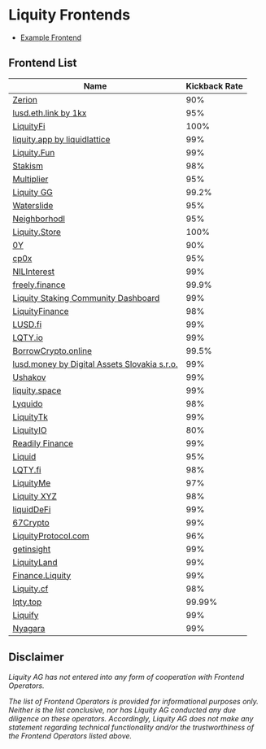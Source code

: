 # Liquity Frontends
- [Example Frontend](frontends/example.md)

## Frontend List
| Name | Kickback Rate | 
| ---- | ------------- | 
| [Zerion](frontends/zerion.md) | 90% | 
| [lusd.eth.link by 1kx](frontends/lusd.eth.link.md) | 95% | 
| [LiquityFi](frontends/liquityfi.md) | 100% | 
| [liquity.app by liquidlattice](frontends/liquityapp.md) | 99% | 
| [Liquity.Fun](frontends/liquity_fun.md) | 99% | 
| [Stakism](frontends/liquity.stakism.io.md) | 98% | 
| [Multiplier](frontends/multuplier.md) | 95% | 
| [Liquity GG](frontends/liquitygg.md) | 99.2% | 
| [Waterslide](frontends/waterslide.md) | 95% | 
| [Neighborhodl](frontends/neighborhodl.md) | 95% | 
| [Liquity.Store](frontends/liquity_store.md) | 100% | 
| [0Y](frontends/0Y.md)  | 90% | 
| [cp0x](frontends/cp0x.md) | 95% | 
| [NILInterest](frontends/nilinterest.com.md) | 99% | 
| [freely.finance](frontends/freely_finance.md) | 99.9% | 
| [Liquity Staking Community Dashboard](frontends/liquitystaking.md) | 99% | 
| [LiquityFinance](frontends/liquityfinance.md) | 98% | 
| [LUSD.fi](lusd_fi.md) | 99% | 
| [LQTY.io](frontends/lqtyio.md) | 99% | 
| [BorrowCrypto.online](frontends/borrowcrypto.md) | 99.5% | 
| [lusd.money by Digital Assets Slovakia s.r.o.](lusd.money.md) | 99% | 
| [Ushakov](frontends/ushakov.md) | 99% | 
| [liquity.space](frontends/liquity.space.md) | 99% | 
| [Lyquido](frontends/lyquido.md) | 98% | 
| [LiquityTk](frontends/liquitytk.md) | 99% | 
| [LiquityIO](frontends/liquityio.md) | 80% | 
| [Readily Finance](frontends/readily.md) | 99% | 
| [Liquid](frontends/liquid.md) | 95% | 
| [LQTY.fi](frontends/lqty.fi.md) | 98% | 
| [LiquityMe](frontends/Liquity_Me.md) | 97% | 
| [Liquity XYZ](frontends/liquity_xyz.md) | 98% | 
| [liquidDeFi](liquity.wats.app.md) | 99% | 
| [67Crypto](frontends/67crypto.md) | 99% | 
| [LiquityProtocol.com](frontends/liquityprotocol.md) | 96% |
| [getinsight](frontends/getinsight.md) | 99% | 
| [LiquityLand](frontends/liquityland.md) | 99% | 
| [Finance.Liquity](frontends/finance.liquity.md) | 99% | 
| [Liquity.cf](frontends/LiquityCf.md) | 98% | 
| [lqty.top](frontends/lqty.top.md) | 99.99% | 
| [Liquify](frontends/liquify.md) | 99% | 
| [Nyagara](frontends/nyagara.md) | 99% | 

## Disclaimer 
*Liquity AG has not entered into any form of cooperation with Frontend Operators.*

*The list of Frontend Operators is provided for informational purposes only. Neither is the list conclusive, nor has Liquity AG conducted any due diligence on these operators. Accordingly, Liquity AG does not make any statement regarding technical functionality and/or the trustworthiness of the Frontend Operators listed above.*
